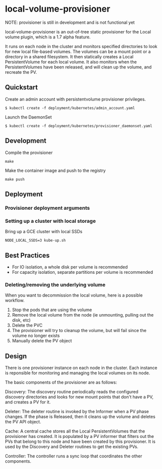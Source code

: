 # local-volume-provisioner

NOTE: provisioner is still in development and is not functional yet

local-volume-provisioner is an out-of-tree static provisioner for the Local volume plugin, which is a 1.7 alpha feature.

It runs on each node in the cluster and monitors specified directories to look for new local file-based volumes.  The volumes can be a mount point or a directory in a shared filesystem.  It then statically creates a Local PersistentVolume for each local volume.  It also monitors when the PersistentVolumes have been released, and will clean up the volume, and recreate the PV.


## Quickstart
Create an admin account with persistentvolume provisioner privileges.
``` console
$ kubectl create -f deployment/kubernetes/admin_account.yaml
```

Launch the DaemonSet
``` console
$ kubectl create -f deployment/kubernetes/provisioner_daemonset.yaml
```

## Development
Compile the provisioner
``` console
make
```

Make the container image and push to the registry
``` console
make push
```

## Deployment
### Provisioner deployment arguments


### Setting up a cluster with local storage
Bring up a GCE cluster with local SSDs
``` console
NODE_LOCAL_SSDS=3 kube-up.sh
```

## Best Practices
* For IO isolation, a whole disk per volume is recommended
* For capacity isolation, separate partitions per volume is recommended

### Deleting/removing the underlying volume
When you want to decommission the local volume, here is a possible workflow.
1. Stop the pods that are using the volume
2. Remove the local volume from the node (ie unmounting, pulling out the disk, etc)
3. Delete the PVC
4. The provisioner will try to cleanup the volume, but will fail since the volume no longer exists
5. Manually delete the PV object

## Design
There is one provisioner instance on each node in the cluster.  Each instance is reponsible for monitoring and managing the local volumes on its node.

The basic components of the provisioner are as follows:

Discovery: The discovery routine periodically reads the configured discovery directories and looks for new mount points that don't have a PV, and creates a PV for it.  

Deleter: The deleter routine is invoked by the Informer when a PV phase changes.  If the phase is Released, then it cleans up the volume and deletes the PV API object.  

Cache: A central cache stores all the Local PersistentVolumes that the provisioner has created.  It is populated by a PV informer that filters out the PVs that belong to this node and have been created by this provisioner.  It is used by the Discovery and Deleter routines to get the existing PVs.

Controller: The controller runs a sync loop that coordinates the other components.
